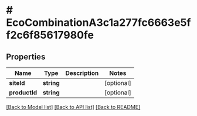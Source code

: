 # # EcoCombinationA3c1a277fc6663e5ff2c6f85617980fe

## Properties

Name | Type | Description | Notes
------------ | ------------- | ------------- | -------------
**siteId** | **string** |  | [optional]
**productId** | **string** |  | [optional]

[[Back to Model list]](../../README.md#models) [[Back to API list]](../../README.md#endpoints) [[Back to README]](../../README.md)
